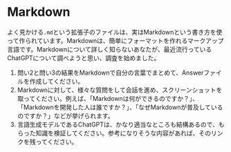 # Markdown

よく見かける`.md`という拡張子のファイルは、実はMarkdownという書き方を使って作られています。Markdownは、簡単にフォーマットを作れるマークアップ言語です。Markdownについて詳しく知らないあなたが、最近流行っているChatGPTについて調べようと思い、調査を始めました。

1. 問い2と問い3の結果をMarkdownで自分の言葉でまとめて、Answerファイルを作成してください。
2. Markdownに対して、様々な質問をして会話を進め、スクリーンショットを取ってください。例えば、「Markdownは何ができるのですか？」、「Markdownを開発した人は誰ですか？」、「なぜMarkdownが普及しているのですか？」などが挙げられます。
3. 言語生成モデルであるChatGPTは、かなり適当なところも結構あるので、もらった知識を検証してください。参考になりそうな内容があれば、そのリンクを残ってください。
